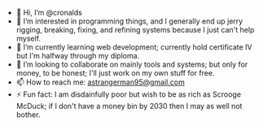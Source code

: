 - 👋 Hi, I’m @cronalds
- 👀 I’m interested in programming things, and I generally end up jerry rigging, breaking, fixing, and refining systems because I just can't help myself.
- 🌱 I’m currently learning web development; currently hold certificate IV but I'm halfway through my diploma.
- 💞️ I’m looking to collaborate on mainly tools and systems; but only for money, to be honest; I'll just work on my own stuff for free.
- 📫 How to reach me: astrangerman95@gmail.com
- ⚡ Fun fact: I am disdainfully poor but wish to be as rich as Scrooge McDuck; if I don't have a money bin by 2030 then I may as well not bother.
